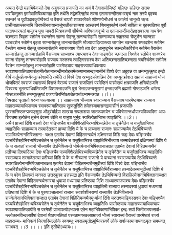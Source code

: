 

  
अथात ऐन्द्रो महाभिषेकस्ते देवा अब्रुवन्त्स प्रजापति का अयं वै देवानामोजिष्ठो बलिष्ठः सहिष्ठः सत्तमः पारयिष्णुतम इममेवाभिषिञ्चामहा इति तथेति तद्वैतदिन्द्रमेव तस्मा एतामासन्दीसमभरन्नृचं नाम तस्यै बृहच्च रथन्तरं च पूर्वोपदावकुर्वम्वैरूपं च वैराजं चापरौ शाक्वररैवते शीष्णण्येनौधसं च कालेयं चानूच्ये ऋचः प्राचीनातान्त्सामानि तिरश्चीनवायान्यजूंष्यतीकाशान्यश आस्तरणं श्रियमुपबर्हणं तस्यै सविता च बृहस्पतिश्च पूर्वौ पादावधारयतां वायुश्च पूषा चापरौ मित्रावरुणौ शीर्षण्ये अश्विनावनूच्ये स एतामासन्दीमारोहद्वसवस्त्वा गायत्रेण च्छन्दसा त्रिवृता स्तोमेन रथन्तरेण साम्ना रोहन्तु तानन्वारोहामि साम्नाज्याय रुद्रास्त्वा त्रैष्टुभैन च्छन्दसा पञ्चदशेन स्तोमेन बृहता साम्नारोहन्तु तानन्वारोहामि भौज्यायादित्यास्त्वा जागतेन च्छन्दसा सप्तदशेन स्तोमेन वैरूपेण साम्ना रोहन्तु तानन्वारोहामि स्वाराज्याय विश्वे त्वा देवा आनुष्टुभेन च्छन्दसैकविंशेन स्तोमेन वैराजेन साम्नारोहन्तु तानन्वारोहामि वैराज्याय साध्याश्च त्वाप्त्याश्च देवाः पाङ्क्तेन च्छन्दसा त्रिणवेन स्तोमेन शाक्वरेण साम्ना रोहन्तु तानन्वारोहामि राज्याय मरुतश्च त्वाङ्गिरसश्च देवा अतिच्छन्दसातिच्छन्दसा त्रयस्त्रिंशेन स्तोमेन रैवतेन साम्नारोहन्तु तानन्वारोहामि पारमेष्ठ्याय माहराज्यायाधिपत्याय स्वावश्यायातिष्ठायारोहामीत्येतामासन्दीमारोहत्तमेतस्यामासन्द्यामासीनं विश्वे देवा अब्रुवन्न वा अनभ्युत्क्रुष्ट इन्द्रो वीर्यं कर्तुमर्हत्यभ्येनमुत्क्रोशामेति तथेति तं विश्वे देवा अभ्युदक्रोशन्निमं देवा अभ्युत्क्रोशत सम्राजं साम्राज्यं भोजं भोजपितरं स्वराजं स्वाराज्यं विराजं वैराज्यं राजानं राजपितरं परमेष्ठिनं पारमेष्ठ्यं क्षत्रमजनि क्षत्रियोऽजनि विश्वस्य भूतस्याधिपतिरजनि विशामत्ताऽजनि पुरां भेत्ताऽजन्यसुराणां हन्ताऽजनि ब्रह्मणो गोप्ताऽजनि धर्मस्य गोप्ताऽजनीति तमभ्युत्क्रुष्टं प्रजापतिरभिषेक्ष्यन्नेतयर्चाऽभ्यमन्त्रयत ।।1।।  
निषसाद धृतव्रतो वरुणः पस्त्यास्वा ।। साम्राज्याय भौज्याय स्वाराज्याय वैराज्याय पारमेष्ठ्याय राज्याय माहाराज्यायाधिपत्याय स्वावश्यायातिष्ठाय सुक्रतुरिति तमेतस्यामासन्द्यामासीनं प्रजापतिः पुरस्तात्तिष्ठतन्प्रत्यङ्मुख औदुबंर्यार्द्रया शाखया सपलाशया जातरूपमयेन च पवित्रेणान्तर्धायाभ्यषिञ्चदिमा आपः शिवतमा इत्येतेन तृचेन देवस्य त्वेति च यजुषा भूर्भुवः स्वरित्येताभिश्च व्याहृतिभिः ।।2।।  
अथैनं प्राच्यां दिशि वसवो देवाः षड्भिश्चैव पञ्चविंशैरहोभिरभ्यषिञ्चन्नेतेन च तृचेनैतेन च यजुषैताभिश्च व्याहृतिभिः साम्राज्याय तस्मादेतस्यां प्राच्यां दिशि ये के च प्राच्यानां राजानः साम्राज्यायैव तेऽभिषिच्यन्ते सम्राळित्येनानभिषिक्ताना- चक्षत एतामेव देवानां विहितमन्वथैनं दक्षिणस्यां दिशि रुद्रा देवाः षड्भिश्चैव पञ्चविंशैरहोभिरभ्यषिञ्चन्नेतेन च तृचेनैतेन च यजुषैताभिश्च व्याहृतिभिर्भौज्याय तस्मादेतस्यां दक्षिणस्यां दिशि ये के च सत्वतां राजानो भौज्यायैव तेऽभिषिच्यन्ते भोयेत्येनानभिषिक्तानाचक्षत एतामेव देवानां विहितमन्वथैनं प्रतीच्यां दिश्यादित्या देवाः षड्भिश्चैव पञ्चविंशैरहोभिरभ्यषिञ्चन्नेतेन च तृचेनेतैन च यजुषैताभिश्च व्याहृतिभिः स्वराज्याय तस्मादेतस्यां प्रतीच्यां दिशि ये के च नीच्यानां राजानो ये पाच्यानां स्वाराज्यायैव तेऽभिषिच्यन्ते स्वाराळित्येनानभिषिक्तानाचक्षत एतामेव देवानां विहितमन्वथैनमुदीच्यां दिशि विश्वे देवाः षड्भिश्चैव पञ्चविंशैरहोभिरभ्यषिञ्चन्नेतेन च तृचेनैतेन च यजुषैताभिश्च व्याहृतिभिर्वैराज्याय तस्मादेतस्यामुदीच्यां दिशि ये के च परेण हिमवन्तं जनपदा उत्तरकुरव उत्तरमद्रा इति वैराज्यायैव तेऽभिषिच्यन्ते विराळित्येनानभिषिक्तानाचक्षत एतामेव देवानां विहितमन्वथैनमस्यां ध्रुवायां मध्यमायां प्रतिष्ठायां दिशि साध्याश्चाप्त्याश्च देवाः षड्भिश्चैव पञ्चविंशैरहोभिरभ्यषिञ्चन्नेतेन च तृचेनैतेन च यजुषैताभिश्च व्याहृतिभी राज्याय तस्मादस्यां ध्रुवायां मध्यमायां प्रतिष्ठायां दिशि ये के च पुरुपाञ्चालानां राजानः सवशोशीनराणां राज्यायैव तेऽभिषिच्यन्ते राज्येत्येनानभिषिक्तानाचक्षत एतामेव देवानां विहितिमन्वथैनमूर्ध्वायां दिशि मरुतश्चाङ्गिरसश्च देवाः षड्भिश्चैव पञ्चविंशैरहोभिरभ्यषिञ्चन्नेतेन च तृचेनैतेन च यजुषैताभिश्च व्याहृतिभिः पारमेष्ठ्याय माहाराज्यायाधिपत्याय स्वावश्यायातिष्ठायेति स परमेष्ठी प्राजापत्योऽभवत्स एतेन महाभिषेकाणाभिषिक्त इन्द्रः सर्वा जितीरजयत्सर्वा- न्ल्लोकानविन्दत्सर्वेषां देवानां श्रैष्ठ्यमतिष्ठां परमतामगच्छत्साम्राज्यं भौज्यं स्वाराज्यं वैराज्यं पारमेष्ठ्यं राज्यं माहाराज्य- माधिपत्यं जित्वास्मिल्लोके स्वयम्भूः स्वराळमृतोऽमुष्मिन्त्स्वर्गे लोके सर्वान्कामानाप्त्वाऽमृतः समभवत् समभवत् ।।3 ।। ।। इति तृतीयोऽध्यायः।।  
